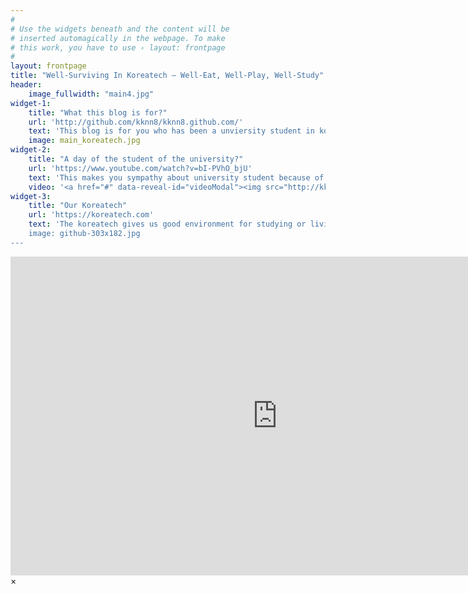 ```yaml
---
#
# Use the widgets beneath and the content will be
# inserted automagically in the webpage. To make
# this work, you have to use › layout: frontpage
#
layout: frontpage
title: "Well-Surviving In Koreatech – Well-Eat, Well-Play, Well-Study"
header:
    image_fullwidth: "main4.jpg"
widget-1:
    title: "What this blog is for?"
    url: 'http://github.com/kknn8/kknn8.github.com/'
    text: 'This blog is for you who has been a unviersity student in koreatech. It informs you useful information that helps you to live better than before in koreatech.'
    image: main_koreatech.jpg
widget-2:
    title: "A day of the student of the university?"
    url: 'https://www.youtube.com/watch?v=bI-PVhO_bjU'
    text: 'This makes you sympathy about university student because of the reality in the video. The video shows you the hard-living where is the student who woke up early, studied hard, exercised etc. The sympathy maybe grows up in your mind.'
    video: '<a href="#" data-reveal-id="videoModal"><img src="http://kknn8.github.io/images/main_video.jpg" width="302" height="182" alt=""></a>'
widget-3:
    title: "Our Koreatech"
    url: 'https://koreatech.com'
    text: 'The koreatech gives us good environment for studying or living as university student. If you want to play more divers 
    image: github-303x182.jpg
---
```



<div id="videoModal" class="reveal-modal large" data-reveal="">
  <div class="flex-video widescreen vimeo" style="display: block;">
    <iframe width="854" height="510" src="https://www.youtube.com/embed/bI-PVhO_bjU" frameborder="0" allowfullscreen></iframe>
  </div>
  <a class="close-reveal-modal">&#215;</a>
</div>
